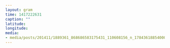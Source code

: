 ```yaml
---
layout: gram
time: 1417222631
caption: ""
latitude: 
longitude: 
media:
- media/posts/201411/1889361_868686583175431_110608156_n_17843618854000351.jpg
---
```

